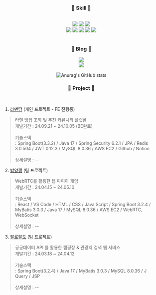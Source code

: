 
<h3 align='center'>🌱 Skill 🌱</h3>
<br/>
<div align="center">
    <img src="https://img.shields.io/badge/-Java-344CB7?style=flat-plastic&logo=Java&logoColor=white"/>
    <img src="https://img.shields.io/badge/MySQL-4479A1?style=flat-square&logo=MySQL&logoColor=white"/>
    <img src="https://img.shields.io/badge/SpringBoot-success?style=flat-square&logo=Spring&logoColor=white"/>
</div>

<div align="center">
    <img src="https://img.shields.io/badge/HTML5-blue?style=flat-square&logo=HTML5&logoColor=white"/>
    <img src="https://img.shields.io/badge/CSS3-blue?style=flat-square&logo=CSS3&logoColor=white"/>
    <img src="https://img.shields.io/badge/JavaScript-orange?style=flat-square&logo=JavaScript&logoColor=white"/>
    <img src="https://img.shields.io/badge/jQuery-yellow?style=flat-square&logo=JavaScript&logoColor=white"/>
    <img src="https://img.shields.io/badge/React-61DAFB?style=flat-square&logo=React&logoColor=black"/>
</div>

<br/>

<h3 align='center'>🌱 Blog 🌱</h3>

<div align="center">
   
<a href="https://billihazero.github.io">
    <img src="https://img.shields.io/badge/github pages-222222?style=flat-square&logo=github&logoColor=white"/>
</a>

</br> 

<a href="https://www.notion.so/billihazero/Study-be40a77235ae44d797fcb8b26c979f9e">
    <img src="https://img.shields.io/badge/Notion-ffffff?style=flat-square&logo=notion&logoColor=black"/>
</a>


</div>


<br/>

<div align="center">
    <img src="https://github-readme-stats.vercel.app/api?username=billihazero&show_icons=true&theme=shadow_green" alt="Anurag's GitHub stats"/>
</div>

<h3 align='center'>🌱 Project 🌱</h3>
<br/>

1. [라멘땅](https://github.com/billihazero/ramenddang-BE) (개인 프로젝트 - FE 진행중)
> 라멘 맛집 조회 및 추천 커뮤니티 플랫폼  <br/>
개발기간 : 24.09.21 ~ 24.10.05 (BE완료) <br/><br/>
> 기술스택<br/>
: Spring Boot(3.3.2) / Java 17 / Spring Security 6.2.1 / JPA / Redis 3.0.504 / JWT 0.12.3 / MySQL 8.0.36 / AWS EC2 / Github / Notion
> <br/><br/>
> 상세설명 : --

2. [밤양갱](https://github.com/bamyanggang-project/bamyanggang-FE) (팀 프로젝트) 
> WebRTC를 활용한 웹 마피아 게임 <br/>
개발기간 : 24.04.15 ~ 24.05.10  <br/><br/>
> 기술스택<br/>
: React / VS Code / HTML / CSS / Java Script / Spring Boot 3.2.4 / MyBatis 3.0.3 / Java 17 / MySQL 8.0.36 / AWS EC2 / WebRTC, WebSocket
> <br/><br/>
> 상세설명 : --

3. [팔로팔도](https://github.com/followpaldo/followpaldo_project) (팀 프로젝트)
> 공공데이터 API 를 활용한 캠핑장 & 관광지 검색 웹 서비스  <br/>
개발기간 : 24.03.18 ~ 24.04.12 <br/><br/>
>  기술스택<br/>
: Spring Boot(3.2.4) / Java 17 / MyBatis 3.0.3 / MySQL 8.0.36 / J Query / JSP
> <br/><br/>
> 상세설명 : --
